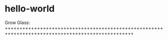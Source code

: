 # hello-world
Grow Glass:  
++++++++++++++++++++++++++++++++++++++++++++++++++++++++++++++++++++++++++++++++++++++++++++++++++
